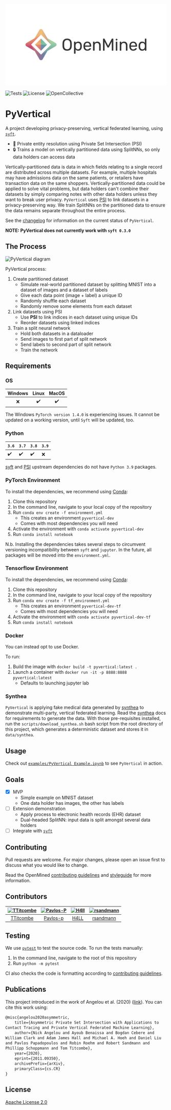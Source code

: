 ![om-logo](https://github.com/OpenMined/design-assets/blob/master/logos/OM/horizontal-primary-trans.png)

![Tests](https://github.com/OpenMined/PyVertical/workflows/Tests/badge.svg?branch=master)
![License](https://img.shields.io/github/license/OpenMined/PyVertical)
![OpenCollective](https://img.shields.io/opencollective/all/openmined)

# PyVertical

A project developing privacy-preserving,
vertical federated learning,
using [`syft`](syft).

- :link: Private entity resolution
         using Private Set Intersection (PSI)
- :lock: Trains a model on vertically partitioned data
        using SplitNNs,
        so only data holders can access data

Vertically-partitioned data is data
in which
fields relating to a single record
are distributed across multiple datasets.
For example,
multiple hospitals may have admissions data on the same patients,
or retailers have transaction data on the same shoppers.
Vertically-partitioned data could be applied to solve vital problems,
but data holders can't combine their datasets
by simply comparing notes with other data holders
unless they want to break user privacy.
`PyVertical` uses [PSI]
to link datasets in a privacy-preserving way.
We train SplitNNs on the partitioned data
to ensure the data remains separate throughout the entire process.

See the [changelog](./CHANGELOG.md)
for information
on the current status of `PyVertical`.

**NOTE: PyVertical does not currently work with `syft 0.3.0`**

## The Process

![PyVertical diagram](./images/diagram_white_background.png)

PyVertical process:
1. Create partitioned dataset
    - Simulate real-world partitioned dataset by splitting MNIST into a dataset of images and a dataset of labels
    - Give each data point (image + label) a unique ID
    - Randomly shuffle each dataset
    - Randomly remove some elements from each dataset
1. Link datasets using PSI
    - Use **PSI** to link indices in each dataset using unique IDs
    - Reorder datasets using linked indices
1. Train a split neural network
    - Hold both datasets in a dataloader
    - Send images to first part of split network
    - Send labels to second part of split network
    - Train the network

## Requirements

### OS

| Windows | Linux | MacOS |
|:--:|:--:|:--:|
| :x: | :heavy_check_mark: | :heavy_check_mark: |

The Windows `PyTorch version 1.4.0` is experiencing issues.
It cannot be updated on a working version, until `Syft` will be updated, too.

### Python

| `3.6` | `3.7` | `3.8` | `3.9` |
| ------|-------|-------|-------|
| :heavy_check_mark: | :heavy_check_mark: | :heavy_check_mark: | :x: |

[syft] and [PSI]
upstream dependencies do not have `Python 3.9`
packages.

### PyTorch Environment

To install the dependencies,
we recommend using [Conda]:
1. Clone this repository
1. In the command line, navigate to your local copy of the repository
1. Run `conda env create -f environment.yml`
    - This creates an environment `pyvertical-dev`
    - Comes with most dependencies you will need
1. Activate the environment with `conda activate pyvertical-dev`
1. Run `conda install notebook`

N.b. Installing the dependencies takes several steps to circumvent versioning incompatibility between
`syft` and `jupyter`.
In the future,
all packages will be moved into the `environment.yml`.

### Tensorflow Environment

To install the dependencies,
we recommend using [Conda]:
1. Clone this repository
1. In the command line, navigate to your local copy of the repository
1. Run `conda env create -f tf_environment.yml`
    - This creates an environment `pyvertical-dev-tf`
    - Comes with most dependencies you will need
1. Activate the environment with `conda activate pyvertical-dev-tf`
1. Run `conda install notebook`

### Docker

You can instead opt to use Docker.

To run:

1. Build the image with `docker build -t pyvertical:latest .`
1. Launch a container with `docker run -it -p 8888:8888 pyvertical:latest`
    - Defaults to launching jupyter lab

### Synthea

`PyVertical` is applying fake medical data
generated by [synthea]
to demonstrate multi-party,
vertical federated learning.
Read the [synthea] docs
for requirements to generate the data.
With those pre-requisites installed,
run the `scripts/download_synthea.sh`
bash script
from the root directory
of this project,
which generates a deterministic dataset
and stores it in `data/synthea`.

## Usage

Check out
[`examples/PyVertical Example.ipynb`](examples/PyVertical%20Example.ipynb)
to see `PyVertical` in action.

## Goals

- [X] MVP
    - Simple example on MNIST dataset
    - One data holder has images, the other has labels
- [ ] Extension demonstration
    - Apply process to electronic health records (EHR) dataset
    - Dual-headed SplitNN: input data is split amongst several data holders
- [ ] Integrate with [`syft`](https://www.github.com/OpenMined/PySyft)

## Contributing
Pull requests are welcome.
For major changes,
please open an issue first to discuss what you would like to change.

Read the OpenMined
[contributing guidelines][contrib]
and [styleguide](https://github.com/OpenMined/.github/blob/master/STYLEGUIDE.md)
for more information.

## Contributors
|  [![TTitcombe](https://github.com/TTitcombe.png?size=150)][ttitcombe] | [![Pavlos-P](https://github.com/pavlos-p.png?size=150)][pavlos-p]  | [![H4ll](https://github.com/h4ll.png?size=150)][h4ll] | [![rsandmann](https://github.com/rsandmann.png?size=150)][rsandmann]
| :--:|:--: |:--:|:--:|
|  [TTitcombe] | [Pavlos-p]  | [H4LL] | [rsandmann]

## Testing
We use [`pytest`][pytest] to test the source code.
To run the tests manually:
1. In the command line, navigate to the root of this repository
1. Run `python -m pytest`

CI also checks the code is formatting according to [contributing guidelines][contrib].

## Publications
This project introduced in the work of Angelou et al. (2020) ([link](https://arxiv.org/abs/2011.09350)).
You can cite this work using:

    @misc{angelou2020asymmetric,
        title={Asymmetric Private Set Intersection with Applications to Contact Tracing and Private Vertical Federated Machine Learning}, 
        author={Nick Angelou and Ayoub Benaissa and Bogdan Cebere and William Clark and Adam James Hall and Michael A. Hoeh and Daniel Liu and Pavlos Papadopoulos and Robin Roehm and Robert Sandmann and Phillipp Schoppmann and Tom Titcombe},
        year={2020},
        eprint={2011.09350},
        archivePrefix={arXiv},
        primaryClass={cs.CR}
    }


## License
[Apache License 2.0](https://choosealicense.com/licenses/apache-2.0/)

[black]: https://black.readthedocs.io/en/stable/
[conda]: https://docs.conda.io/en/latest/
[contrib]: https://github.com/OpenMined/.github/blob/master/CONTRIBUTING.md
[flake8]: https://flake8.pycqa.org/en/latest/index.html#quickstart
[psi]: https://www.github.com/OpenMined/PSI
[pytest]: https://docs.pytest.org/en/latest/contents.html
[syft]: https://github.com/OpenMined/PySyft
[synthea]: https://github.com/synthetichealth/synthea

[ttitcombe]: https://github.com/ttitcombe
[pavlos-p]: https://github.com/pavlos-p
[h4ll]: https://github.com/h4ll
[rsandmann]: https://github.com/rsandmann

